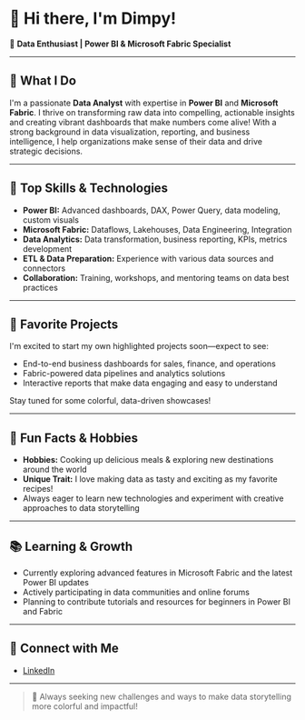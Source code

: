# 👋 Hi there, I'm Dimpy!

🎨 **Data Enthusiast | Power BI & Microsoft Fabric Specialist**

---

## 💼 What I Do

I'm a passionate **Data Analyst** with expertise in **Power BI** and **Microsoft Fabric**. I thrive on transforming raw data into compelling, actionable insights and creating vibrant dashboards that make numbers come alive! With a strong background in data visualization, reporting, and business intelligence, I help organizations make sense of their data and drive strategic decisions.

---

## 🌟 Top Skills & Technologies

- **Power BI:** Advanced dashboards, DAX, Power Query, data modeling, custom visuals
- **Microsoft Fabric:** Dataflows, Lakehouses, Data Engineering, Integration
- **Data Analytics:** Data transformation, business reporting, KPIs, metrics development
- **ETL & Data Preparation:** Experience with various data sources and connectors
- **Collaboration:** Training, workshops, and mentoring teams on data best practices

---

## 🚀 Favorite Projects

I'm excited to start my own highlighted projects soon—expect to see:
- End-to-end business dashboards for sales, finance, and operations
- Fabric-powered data pipelines and analytics solutions
- Interactive reports that make data engaging and easy to understand

Stay tuned for some colorful, data-driven showcases!

---

## 🎉 Fun Facts & Hobbies

- **Hobbies:** Cooking up delicious meals & exploring new destinations around the world
- **Unique Trait:** I love making data as tasty and exciting as my favorite recipes!
- Always eager to learn new technologies and experiment with creative approaches to data storytelling

---

## 📚 Learning & Growth

- Currently exploring advanced features in Microsoft Fabric and the latest Power BI updates
- Actively participating in data communities and online forums
- Planning to contribute tutorials and resources for beginners in Power BI and Fabric

---

## 🔗 Connect with Me

- [LinkedIn](https://www.linkedin.com/in/dimpykumari/)

---

> 🌈 Always seeking new challenges and ways to make data storytelling more colorful and impactful!
